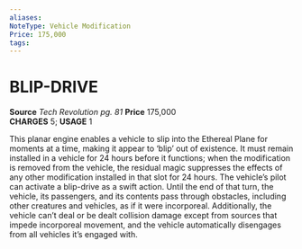 ```yaml
---
aliases: 
NoteType: Vehicle Modification
Price: 175,000
tags: 
---
```

# BLIP-DRIVE
**Source** _Tech Revolution pg. 81_
**Price** 175,000  
**CHARGES** 5; **USAGE** 1  
  
This planar engine enables a vehicle to slip into the Ethereal Plane for moments at a time, making it appear to ‘blip’ out of existence. It must remain installed in a vehicle for 24 hours before it functions; when the modification is removed from the vehicle, the residual magic suppresses the effects of any other modification installed in that slot for 24 hours. The vehicle’s pilot can activate a blip-drive as a swift action. Until the end of that turn, the vehicle, its passengers, and its contents pass through obstacles, including other creatures and vehicles, as if it were incorporeal. Additionally, the vehicle can’t deal or be dealt collision damage except from sources that impede incorporeal movement, and the vehicle automatically disengages from all vehicles it’s engaged with.